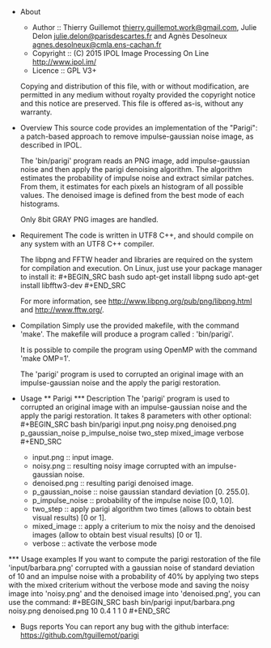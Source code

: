 * About
  - Author    :: Thierry Guillemot <thierry.guillemot.work@gmail.com>,
                 Julie Delon <julie.delon@parisdescartes.fr> and Agnès
                 Desolneux <agnes.desolneux@cmla.ens-cachan.fr>
  - Copyright :: (C) 2015 IPOL Image Processing On Line http://www.ipol.im/
  - Licence   :: GPL V3+

  Copying and distribution of this file, with or without modification,
  are permitted in any medium without royalty provided the copyright
  notice and this notice are preserved.  This file is offered as-is,
  without any warranty.
* Overview
  This source code provides an implementation of the "Parigi": a
  patch-based approach to remove impulse-gaussian noise image, as
  described in IPOL.

  The 'bin/parigi' program reads an PNG image, add impulse-gaussian
  noise and then apply the parigi denoising algorithm. The algorithm
  estimates the probability of impulse noise and extract similar
  patches. From them, it estimates for each pixels an histogram of all
  possible values. The denoised image is defined from the best mode of
  each histograms.

  Only 8bit GRAY PNG images are handled.
* Requirement
  The code is written in UTF8 C++, and should compile on any system with
  an UTF8 C++ compiler.

  The libpng and FFTW header and libraries are required on the system
  for compilation and execution. On Linux, just use your package
  manager to install it:
#+BEGIN_SRC bash
sudo apt-get install libpng
sudo apt-get install libfftw3-dev
#+END_SRC


  For more information, see http://www.libpng.org/pub/png/libpng.html
  and http://www.fftw.org/.

* Compilation
  Simply use the provided makefile, with the command 'make'.  The
  makefile will produce a program called : 'bin/parigi'.

  It is possible to compile the program using OpenMP with the command
  'make OMP=1'.

  The 'parigi' program is used to corrupted an original image with an
  impulse-gaussian noise and the apply the parigi restoration.

* Usage
** Parigi
*** Description
  The 'parigi' program is used to corrupted an original image with an
  impulse-gaussian noise and the apply the parigi restoration.
  It takes 8 parameters with other optional:
#+BEGIN_SRC bash
bin/parigi input.png noisy.png denoised.png p_gaussian_noise p_impulse_noise two_step mixed_image verbose
#+END_SRC
  - input.png  :: input image.
  - noisy.png  :: resulting noisy image corrupted with an impulse-gaussian noise.
  - denoised.png :: resulting parigi denoised image.
  - p_gaussian_noise :: noise gaussian standard deviation [0. 255.0].
  - p_impulse_noise :: probability of the impulse noise [0.0, 1.0].
  - two_step :: apply parigi algorithm two times (allows to obtain best visual results) [0 or 1].
  - mixed_image :: apply a criterium to mix the noisy and the denoised images (allow to obtain best visual results) [0 or 1].
  - verbose :: activate the verbose mode

*** Usage examples
    If you want to compute the parigi restoration of the file
    'input/barbara.png' corrupted with a gaussian noise of standard
    deviation of 10 and an impulse noise with a probability of 40% by
    applying two steps with the mixed criterium without the verbose
    mode and saving the noisy image into 'noisy.png' and the denoised
    image into 'denoised.png', you can use the command:
#+BEGIN_SRC bash
bin/parigi input/barbara.png noisy.png denoised.png 10 0.4 1 1 0
#+END_SRC

* Bugs reports
You can report any bug with the github interface:
https://github.com/tguillemot/parigi
